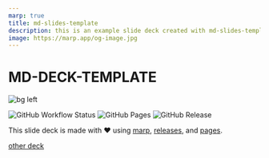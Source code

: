 ```yaml
---
marp: true
title: md-slides-template
description: this is an example slide deck created with md-slides-template
image: https://marp.app/og-image.jpg
---
```


# MD-DECK-TEMPLATE

![bg left](https://gravatar.com/avatar/5d34a6bf73323076e6c8ddfd10831c90?s=1024)

![GitHub Workflow Status](https://img.shields.io/github/workflow/status/ivoputzer/presentation-template/presentation/master?style=for-the-badge&logo=github) ![GitHub Pages](https://img.shields.io/static/v1?style=for-the-badge&label=pages&message=online&color=success&logo=github) ![GitHub Release](https://img.shields.io/github/v/release/ivoputzer/presentation-template?style=for-the-badge&logo=github)

This slide deck is made with ❤️ using [marp](https://marp.app), [releases](), and [pages]().

[other deck](https://ivoputzer.github.io/presentation-template/other.html)
